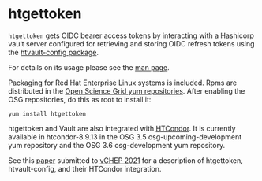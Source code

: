 # htgettoken

`htgettoken` gets OIDC bearer access tokens by interacting with a
Hashicorp vault server configured for retrieving and storing OIDC
refresh tokens using the
[htvault-config package](https://github.com/fermitools/htvault-config).

For details on its usage please see the
[man page](https://htmlpreview.github.io/?https://github.com/fermitools/htgettoken/blob/master/htgettoken.html).

Packaging for Red Hat Enterprise Linux systems is included.  Rpms are
distributed in the
[Open Science Grid yum repositories](https://opensciencegrid.org/docs/common/yum/#install-the-osg-repositories).
After enabling the OSG repositories, do this as root to install it:
```
yum install htgettoken
```

htgettoken and Vault are also integrated with 
[HTCondor](https://htcondor-vault.readthedocs.io/en/latest/admin-manual/setting-up-special-environments.html?highlight=vault#enabling-the-fetching-and-use-of-oauth2-credentials).
It is currently available in htcondor-8.9.13 in the OSG 3.5 
osg-upcoming-development yum repository and the
OSG 3.6 osg-development yum repository.

See this
[paper](https://github.com/fermitools/htgettoken/files/6063416/CHEP21_Paper_Htgettoken.pdf)
submitted to
[vCHEP 2021](https://indico.cern.ch/event/948465/)
for a description of htgettoken, htvault-config, and their HTCondor
integration.
